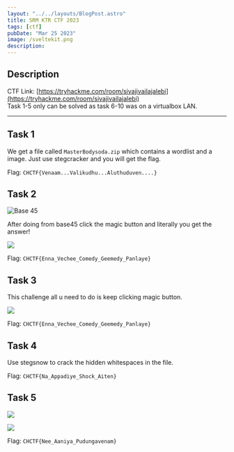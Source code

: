 ```yaml
---
layout: "../../layouts/BlogPost.astro"
title: SRM KTR CTF 2023
tags: [ctf]
pubDate: "Mar 25 2023"
image: /sveltekit.png
description: 
---
```


## Description

CTF Link: [https://tryhackme.com/room/sivajivailajalebi](https://tryhackme.com/room/sivajivailajalebi)  
Task 1-5 only can be solved as task 6-10 was on a virtualbox LAN. 

---

## Task 1

We get a file called `MasterBodysoda.zip` which contains a wordlist and a image. Just use stegcracker and you will get the flag.

Flag: `CHCTF{Venaam...Valikudhu...Aluthuduven....}`

## Task 2

![Base 45](/srm-ktr-ctf-2023-base45.png)  

After doing from base45 click the magic button and literally you get the answer!

![](/srm-ktr-ctf-2023-task2.png)

Flag: `CHCTF{Enna_Vechee_Comedy_Geemedy_Panlaye}`

## Task 3

This challenge all u need to do is keep clicking magic button.  

![](/srm-ktr-ctf-2023-magic.png)

Flag: `CHCTF{Enna_Vechee_Comedy_Geemedy_Panlaye}`

## Task 4

Use stegsnow to crack the hidden whitespaces in the file.

Flag: `CHCTF{Na_Appadiye_Shock_Aiten}`

## Task 5

![](/srm-ktr-ctf-2023-task5-1.png)  

![](/srm-ktr-ctf-2023-task5-2.png)

Flag: `CHCTF{Nee_Aaniya_Pudungavenam}`